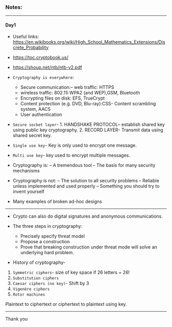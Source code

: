 ### Notes:

---

#### Day1 

* Useful links: https://en.wikibooks.org/wiki/High_School_Mathematics_Extensions/Discrete_Probability
* https://toc.cryptobook.us/
* https://shoup.net/ntb/ntb-v2.pdf
* `Cryptography is everywhere`:
  * Secure communication:–           web traffic: HTTPS
  * wireless traffic: 802.11i WPA2 (and WEP),GSM, Bluetooth
  * Encrypting files on disk:     EFS, TrueCrypt
  * Content protection (e.g. DVD, Blu-ray):CSS- Content scrambling system, AACS
  * User authentication


* `Secure socket layer`-   1. HANDSHAKE PROTOCOL– establish shared key using public key cryptography.
                         2. RECORD LAYER- Transmit data using shared secret key.

* `Single use key`- Key is only used to encrypt one message.
* `Multi use key`- key used to encrypt multiple messages.

* Cryptography is:
  – A tremendous tool
  – The basis for many security mechanisms
* Cryptography is not:
  – The solution to all security problems
  – Reliable unless implemented and used properly
  – Something you should try to invent yourself
* Many examples of broken ad-hoc designs

---

* Crypto can also do digital signatures and anonymous communications.

* The three steps in cryptography:
  * Precisely specify threat model
  * Propose a construction
  * Prove that breaking construction under threat mode will solve an underlying hard problem.

* History of cryptography-
1.	`Symmetric ciphers`- size of key space if 26 letters = 26!
2.	`Substitution ciphers`
3.	`Caesar ciphers (no key)`- Shift by 3
4.	`Vigenère ciphers`
5.	`Rotor machines`


Plaintext to ciphertext or ciphertext to plaintext using key.

---

Thank you

